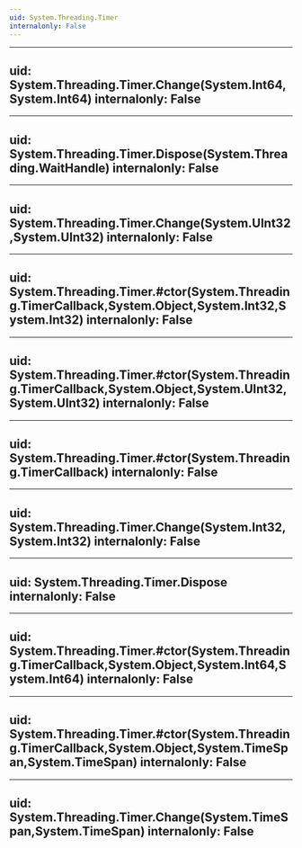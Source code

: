 ```yaml
---
uid: System.Threading.Timer
internalonly: False
---
```


---
uid: System.Threading.Timer.Change(System.Int64,System.Int64)
internalonly: False
---

---
uid: System.Threading.Timer.Dispose(System.Threading.WaitHandle)
internalonly: False
---

---
uid: System.Threading.Timer.Change(System.UInt32,System.UInt32)
internalonly: False
---

---
uid: System.Threading.Timer.#ctor(System.Threading.TimerCallback,System.Object,System.Int32,System.Int32)
internalonly: False
---

---
uid: System.Threading.Timer.#ctor(System.Threading.TimerCallback,System.Object,System.UInt32,System.UInt32)
internalonly: False
---

---
uid: System.Threading.Timer.#ctor(System.Threading.TimerCallback)
internalonly: False
---

---
uid: System.Threading.Timer.Change(System.Int32,System.Int32)
internalonly: False
---

---
uid: System.Threading.Timer.Dispose
internalonly: False
---

---
uid: System.Threading.Timer.#ctor(System.Threading.TimerCallback,System.Object,System.Int64,System.Int64)
internalonly: False
---

---
uid: System.Threading.Timer.#ctor(System.Threading.TimerCallback,System.Object,System.TimeSpan,System.TimeSpan)
internalonly: False
---

---
uid: System.Threading.Timer.Change(System.TimeSpan,System.TimeSpan)
internalonly: False
---
